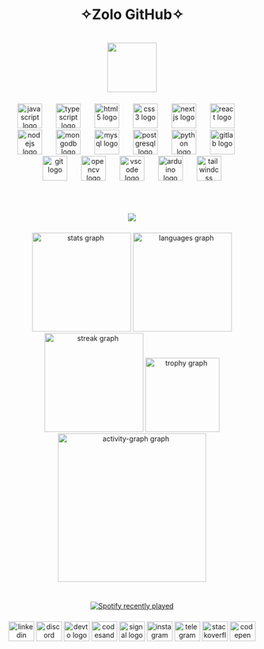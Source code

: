 <h1 align="center">✧Zolo GitHub✧</h1>

###

<br clear="both">
<div align="center">
  <img height="100" src="https://media4.giphy.com/media/v1.Y2lkPTc5MGI3NjExeW1vMHp1NWp2NTF5ZmkxN3k0anZoOGptZmR3bDNibmJibWY1dzgwdiZlcD12MV9pbnRlcm5hbF9naWZfYnlfaWQmY3Q9Zw/h0Cq1ClzO3UpupFPjP/giphy.gifhttps://media4.giphy.com/media/v1.Y2lkPTc5MGI3NjExeW1vMHp1NWp2NTF5ZmkxN3k0anZoOGptZmR3bDNibmJibWY1dzgwdiZlcD12MV9pbnRlcm5hbF9naWZfYnlfaWQmY3Q9Zw/h0Cq1ClzO3UpupFPjP/giphy.gif"  />
</div>

###



<div align="center">
  <img src="https://cdn.jsdelivr.net/gh/devicons/devicon/icons/javascript/javascript-original.svg" height="50" alt="javascript logo"  />
  <img width="20" />
  <img src="https://cdn.jsdelivr.net/gh/devicons/devicon/icons/typescript/typescript-original.svg" height="50" alt="typescript logo"  />
  <img width="20" />
  <img src="https://cdn.jsdelivr.net/gh/devicons/devicon/icons/html5/html5-original.svg" height="50" alt="html5 logo"  />
  <img width="20" />
  <img src="https://cdn.jsdelivr.net/gh/devicons/devicon/icons/css3/css3-original.svg" height="50" alt="css3 logo"  />
  <img width="20" />
  <img src="https://cdn.jsdelivr.net/gh/devicons/devicon/icons/nextjs/nextjs-original.svg" height="50" alt="nextjs logo"  />
  <img width="20" />
  <img src="https://cdn.jsdelivr.net/gh/devicons/devicon/icons/react/react-original.svg" height="50" alt="react logo"  />
  <img width="20" />
  <img src="https://cdn.jsdelivr.net/gh/devicons/devicon/icons/nodejs/nodejs-original.svg" height="50" alt="nodejs logo"  />
  <img width="20" />
  <img src="https://cdn.jsdelivr.net/gh/devicons/devicon/icons/mongodb/mongodb-original.svg" height="50" alt="mongodb logo"  />
  <img width="20" />
  <img src="https://cdn.jsdelivr.net/gh/devicons/devicon/icons/mysql/mysql-original.svg" height="50" alt="mysql logo"  />
  <img width="20" />
  <img src="https://cdn.jsdelivr.net/gh/devicons/devicon/icons/postgresql/postgresql-original.svg" height="50" alt="postgresql logo"  />
  <img width="20" />
  <img src="https://cdn.jsdelivr.net/gh/devicons/devicon/icons/python/python-original.svg" height="50" alt="python logo"  />
  <img width="20" />
  <img src="https://cdn.jsdelivr.net/gh/devicons/devicon/icons/gitlab/gitlab-original.svg" height="50" alt="gitlab logo"  />
  <img width="20" />
  <img src="https://cdn.jsdelivr.net/gh/devicons/devicon/icons/git/git-original.svg" height="50" alt="git logo"  />
  <img width="20" />
  <img src="https://cdn.jsdelivr.net/gh/devicons/devicon/icons/opencv/opencv-original.svg" height="50" alt="opencv logo"  />
  <img width="20" />
  <img src="https://cdn.jsdelivr.net/gh/devicons/devicon/icons/vscode/vscode-original.svg" height="50" alt="vscode logo"  />
  <img width="20" />
  <img src="https://cdn.jsdelivr.net/gh/devicons/devicon/icons/arduino/arduino-original.svg" height="50" alt="arduino logo"  />
  <img width="20" />
  <img src="https://cdn.jsdelivr.net/gh/devicons/devicon/icons/tailwindcss/tailwindcss-original-wordmark.svg" height="50" alt="tailwindcss logo"  />
</div>

###

<br clear="both">


###

<div align="center">
  <img src="https://profile-counter.glitch.me/z0l0git/count.svg?"  />
</div>

###

<div align="center">
  <img src="https://github-readme-stats.vercel.app/api?username=z0l0git&hide_title=false&hide_rank=false&show_icons=true&include_all_commits=true&count_private=true&disable_animations=false&theme=radical&locale=en&hide_border=false&order=1&custom_title=Status%20Window" height="200" alt="stats graph"  />
  <img src="https://github-readme-stats.vercel.app/api/top-langs?username=z0l0git&locale=en&hide_title=false&layout=compact&card_width=320&langs_count=6&theme=radical&hide_border=false&order=2" height="200" alt="languages graph"  />
  <img src="https://streak-stats.demolab.com?user=z0l0git&locale=en&mode=daily&theme=radical&hide_border=false&border_radius=5&order=3" height="200" alt="streak graph"  />
  <img src="https://github-profile-trophy.vercel.app?username=z0l0git&theme=radical&column=-1&row=1&margin-w=8&margin-h=8&no-bg=true&no-frame=false&order=4" height="150" alt="trophy graph"  />
  <img src="https://github-readme-activity-graph.vercel.app/graph?username=z0l0git&radius=16&theme=redical&area=true&order=5&custom_title=Contribution%20Graph" height="300" alt="activity-graph graph"  />
</div>

###

<br clear="both">

<div align="center">
  <a href="https://open.spotify.com/user/k8kihskdh5sgbfpm25y9cvm0v">
    <img src="https://spotify-recently-played-readme.vercel.app/api?user=k8kihskdh5sgbfpm25y9cvm0v&count=7&unique=false" alt="Spotify recently played"/>
  </a>
</div>

###

<div align="center">
  <img src="https://raw.githubusercontent.com/maurodesouza/profile-readme-generator/master/src/assets/icons/social/linkedin/default.svg" width="52" height="40" alt="linkedin logo"  />
  <img src="https://raw.githubusercontent.com/maurodesouza/profile-readme-generator/master/src/assets/icons/social/discord/default.svg" width="52" height="40" alt="discord logo"  />
  <img src="https://raw.githubusercontent.com/maurodesouza/profile-readme-generator/master/src/assets/icons/social/devto/default.svg" width="52" height="40" alt="devto logo"  />
  <img src="https://raw.githubusercontent.com/maurodesouza/profile-readme-generator/master/src/assets/icons/social/codesandbox/default.svg" width="52" height="40" alt="codesandbox logo"  />
  <img src="https://raw.githubusercontent.com/maurodesouza/profile-readme-generator/master/src/assets/icons/social/signal/default.svg" width="52" height="40" alt="signal logo"  />
  <img src="https://raw.githubusercontent.com/maurodesouza/profile-readme-generator/master/src/assets/icons/social/instagram/default.svg" href="instagram.com/zolo.zlbyr" width="52" height="40" alt="instagram logo"  />
  <img src="https://raw.githubusercontent.com/maurodesouza/profile-readme-generator/master/src/assets/icons/social/telegram/default.svg" width="52" height="40" alt="telegram logo"  />
  <img src="https://raw.githubusercontent.com/maurodesouza/profile-readme-generator/master/src/assets/icons/social/stackoverflow/default.svg" width="52" height="40" alt="stackoverflow logo"  />
  <img src="https://raw.githubusercontent.com/maurodesouza/profile-readme-generator/master/src/assets/icons/social/codepen/default.svg" width="52" height="40" alt="codepen logo"  />
</div>

###



<!--
<h1 align="center" markdown="1" style="border-bottom-width: 0px">
  ✧Zolo GitHub✧
</h1>
<h1 align="center">  <img src="https://github.com/z0l0git/z0l0git/assets/143938159/fe3860e9-608d-4c17-b7c7-93a26474a9f1" width="60px"/></h1>

<h1 align="center" markdown="1" style="border-bottom-width: 0px">
 🔧Languages and Tools🛠️
</h1>
<div align="center">
  <p align="left" alt="icon" width="50px" style="padding-right:10px;  display:flex; flex-wrap:wrap;"> <svg height="1024pt" viewBox=".5 -.2 1023 1024.1" width="1024pt" xmlns="http://www.w3.org/2000/svg"><path d="m478.5.6c-2.2.2-9.2.9-15.5 1.4-145.3 13.1-281.4 91.5-367.6 212-48 67-78.7 143-90.3 223.5-4.1 28.1-4.6 36.4-4.6 74.5s.5 46.4 4.6 74.5c27.8 192.1 164.5 353.5 349.9 413.3 33.2 10.7 68.2 18 108 22.4 15.5 1.7 82.5 1.7 98 0 68.7-7.6 126.9-24.6 184.3-53.9 8.8-4.5 10.5-5.7 9.3-6.7-.8-.6-38.3-50.9-83.3-111.7l-81.8-110.5-102.5-151.7c-56.4-83.4-102.8-151.6-103.2-151.6-.4-.1-.8 67.3-1 149.6-.3 144.1-.4 149.9-2.2 153.3-2.6 4.9-4.6 6.9-8.8 9.1-3.2 1.6-6 1.9-21.1 1.9h-17.3l-4.6-2.9c-3-1.9-5.2-4.4-6.7-7.3l-2.1-4.5.2-200.5.3-200.6 3.1-3.9c1.6-2.1 5-4.8 7.4-6.1 4.1-2 5.7-2.2 23-2.2 20.4 0 23.8.8 29.1 6.6 1.5 1.6 57 85.2 123.4 185.9s157.2 238.2 201.8 305.7l81 122.7 4.1-2.7c36.3-23.6 74.7-57.2 105.1-92.2 64.7-74.3 106.4-164.9 120.4-261.5 4.1-28.1 4.6-36.4 4.6-74.5s-.5-46.4-4.6-74.5c-27.8-192.1-164.5-353.5-349.9-413.3-32.7-10.6-67.5-17.9-106.5-22.3-9.6-1-75.7-2.1-84-1.3zm209.4 309.4c4.8 2.4 8.7 7 10.1 11.8.8 2.6 1 58.2.8 183.5l-.3 179.8-31.7-48.6-31.8-48.6v-130.7c0-84.5.4-132 1-134.3 1.6-5.6 5.1-10 9.9-12.6 4.1-2.1 5.6-2.3 21.3-2.3 14.8 0 17.4.2 20.7 2z"/><path d="m784.3 945.1c-3.5 2.2-4.6 3.7-1.5 2 2.2-1.3 5.8-4 5.2-4.1-.3 0-2 1-3.7 2.1zm-6.9 4.5c-1.8 1.4-1.8 1.5.4.4 1.2-.6 2.2-1.3 2.2-1.5 0-.8-.5-.6-2.6 1.1zm-5 3c-1.8 1.4-1.8 1.5.4.4 1.2-.6 2.2-1.3 2.2-1.5 0-.8-.5-.6-2.6 1.1zm-5 3c-1.8 1.4-1.8 1.5.4.4 1.2-.6 2.2-1.3 2.2-1.5 0-.8-.5-.6-2.6 1.1zm-7.6 4c-3.8 2-3.6 2.8.2.9 1.7-.9 3-1.8 3-2 0-.7-.1-.6-3.2 1.1z"/></svg>
</p>
</div>
<div align="center" markdown="1">
  <img align="left" alt="icon" width="50px" style="padding-right:10px;" src="https://cdn.jsdelivr.net/gh/devicons/devicon/icons/react/react-original.svg" />
  <img align="left" alt="icon" width="50px" style="padding-right:10px;" src="https://cdn.jsdelivr.net/gh/devicons/devicon/icons/nextjs/nextjs-original.svg" />
  <img align="left" alt="icon" width="50px" style="padding-right:10px;" src="https://cdn.jsdelivr.net/gh/devicons/devicon/icons/javascript/javascript-original.svg" />
  <img align="left" alt="icon" width="50px" style="padding-right:10px;" src="https://cdn.jsdelivr.net/gh/devicons/devicon/icons/nodejs/nodejs-original-wordmark.svg" />
  <img align="left" alt="icon" width="50px" style="padding-right:10px;" src="https://cdn.jsdelivr.net/gh/devicons/devicon/icons/express/express-original.svg" />
  <img align="left" alt="icon" width="50px" style="padding-right:10px;" src="https://cdn.jsdelivr.net/gh/devicons/devicon/icons/python/python-original.svg" />
  <img align="left" alt="icon" width="50px" style="padding-right:10px;" src="https://cdn.jsdelivr.net/gh/devicons/devicon/icons/tailwindcss/tailwindcss-original-wordmark.svg" />
  <img align="left" alt="icon" width="50px" style="padding-right:10px;" src="https://cdn.jsdelivr.net/gh/devicons/devicon/icons/html5/html5-original-wordmark.svg" />
  <img align="left" alt="icon" width="50px" style="padding-right:10px;" src="https://cdn.jsdelivr.net/gh/devicons/devicon/icons/css3/css3-original-wordmark.svg" />
  <img align="left" alt="icon" width="50px" style="padding-right:10px;" src="https://cdn.jsdelivr.net/gh/devicons/devicon/icons/mysql/mysql-original-wordmark.svg" />
  <img align="left" alt="icon" width="50px" style="padding-right:10px;" src="https://cdn.jsdelivr.net/gh/devicons/devicon/icons/flask/flask-original-wordmark.svg" />
  <img align="left" alt="icon" width="50px" style="padding-right:10px;" src="https://cdn.jsdelivr.net/gh/devicons/devicon/icons/arduino/arduino-original-wordmark.svg" />
  <img align="left" alt="icon" width="50px" style="padding-right:10px;" src="https://cdn.jsdelivr.net/gh/devicons/devicon/icons/arduino/arduino-original-wordmark.svg" />
</div>





<h1 align="center" markdown="1"> ★ ★ ★ ★ ★ </h1>


<h1 align="center" markdown="1" style="border-bottom-width: 0px">
 📈Stats📊
</h1>

<div style="display: flex; flex-direction: row; justify-content: center;" align="center" dir="auto" >
 <img class="img" src="https://github-readme-stats.vercel.app/api?username=z0l0git&show_icons=true&theme=radical" />
  <img class="img" src="https://github-readme-stats.vercel.app/api/top-langs/?username=z0l0git&theme=radical&layout=donut" />
</div>


<p align="center"><img src="https://komarev.com/ghpvc/?username=z0l0git&label=Profile%20views&color=0e75b6&style=for-the-badge&color=d83b7d&abbreviated=true" alt="z0l0git" /> </p>

<p align="center"> <a href="https://github.com/ryo-ma/github-profile-trophy"><img src="https://github-profile-trophy.vercel.app/?username=z0l0git" alt="z0l0git" /></a> </p>


---



<h1 align="center" markdown="2" >🌐Socials and Platforms🌐</h1>

<p align="center">
<a href="https://codepen.io/z0l0git" target="blank"><img align="center" src="https://raw.githubusercontent.com/rahuldkjain/github-profile-readme-generator/master/src/images/icons/Social/codepen.svg" alt="z0l0git" height="30" width="40" /></a>
<a href="https://dev.to/@z0l0dev" target="blank"><img align="center" src="https://raw.githubusercontent.com/rahuldkjain/github-profile-readme-generator/master/src/images/icons/Social/devto.svg" alt="@z0l0dev" height="30" width="40" /></a>
<a href="https://stackoverflow.com/users/23343784" target="blank"><img align="center" src="https://raw.githubusercontent.com/rahuldkjain/github-profile-readme-generator/master/src/images/icons/Social/stack-overflow.svg" alt="23343784" height="30" width="40" /></a>
<a href="https://codesandbox.com/zolbayar_in" target="blank"><img align="center" src="https://raw.githubusercontent.com/rahuldkjain/github-profile-readme-generator/master/src/images/icons/Social/codesandbox.svg" alt="zolbayar_in" height="30" width="40" /></a>
<a href="https://instagram.com/zolo.zlbyr" target="blank"><img align="center" src="https://raw.githubusercontent.com/rahuldkjain/github-profile-readme-generator/master/src/images/icons/Social/instagram.svg" alt="zolo.zlbyr" height="30" width="40" /></a>
<a href="https://discordapp.com/users/350358034158977027" target="blank"><img align="center" src="https://raw.githubusercontent.com/rahuldkjain/github-profile-readme-generator/master/src/images/icons/Social/discord.svg" alt="350358034158977027" height="30" width="40" /></a>
</p>


---


<p align="center"><img align="center" src="https://github-readme-streak-stats.herokuapp.com/?user=z0l0git&theme=radical" alt="z0l0git" /></p>


<h1 align="center" markdown="1" style="border-bottom-width: 0px">
 🎯Plans📝
</h1>

### To Do List
heehee
-->




<!--
**z0l0git/z0l0git** is a ✨ _special_ ✨ repository because its `README.md` (this file) appears on your GitHub profile.

Here are some ideas to get you started:

- 🔭 I’m currently working on ...
- 🌱 I’m currently learning ...
- 👯 I’m looking to collaborate on ...
- 🤔 I’m looking for help with ...
- 💬 Ask me about ...
- 📫 How to reach me: ...
- 😄 Pronouns: ...
- ⚡ Fun fact: ...
-->
